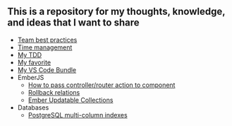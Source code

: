 ## This is a repository for my thoughts, knowledge, and ideas that I want to share

- [Team best practices](team-best-practices.md)
- [Time management](time-management.md)
- [My TDD](my-tdd.md)
- [My favorite](my-favorite.md)
- [My VS Code Bundle](my-vs-code-bundle.md)
- EmberJS
	- [How to pass controller/router action to component](emberjs-how-to-pass-action-to-component.md)
	- [Rollback relations](emberjs-how-to-rollback-relations.md)
	- [Ember Updatable Collections](emberjs-how-work-with-model-updatable-collections.md)
- Databases
	- [PostgreSQL multi-column indexes](pg-multi-column-index.md)
